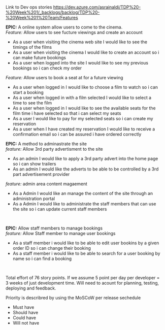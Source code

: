 Link to Dev ops stories
https://dev.azure.com/asrainaldi/TDP%20-%20Week%201/_backlogs/backlog/TDP%20-%20Week%201%20Team/Features


**EPIC:** A online system allow users to come to the cinema.
<br />
*Feature:* Allow users to see fucture viewings and create an account
- As a user when visiting the cinema web site I would like to see the timings of the films
- As a user when visiting the cinema I would like to create an account so i can make future bookings
- As a user when logged into the site I would like to see my previous bookings so i can check my order

*Feature:* Allow users to book a seat at for a future viewing
- As a user when logged in I would like to choose a film to watch so i can start a booking
- As a user when logged in with a film selected I would like to select a time to see the film
- As a user when logged in I would like to see the available seats for the film time i have selected so that i can select my seats
- As a user I would like to pay for my selected seats so i can create my reservation
- As a user when I have created my reservation I would like to receive a confirmation email so i can be assured i have ordered correctly

**EPIC:** A method to adminastrate the site
<br/>
*feature:* Allow 3rd party advertisment to the site
- As an admin I would like to apply a 3rd party advert into the home page so i can show trailers
- As an admin I would like the adverts to be able to be controlled by a 3rd part advertisement provider

*feature:* admin area content magaement
- As a Admin I would like an manage the content of the site through an administration portal
- As a Admin I would like to administrate the staff members that can use the site so i can update current staff members
<br/>

**EPIC:** Allow staff members to manage bookings 
<br />
*feature:* Allow Staff member to manage user bookings
- As a staff member i would like to be able to edit user bookins by a given order ID so i can change their booking
- As a staff member i would like to be able to search for a user booking by name so i can find a booking
<br/>

Total effort of 76 story points. If we assume 5 point per day per developer = 3 weeks of just development time. Will need to acount for planning, testing, deploying and feedback.

Priority is describred by using the MoSCoW per release sechedule
- Must have
- Should have
- Could have
- Will not have
